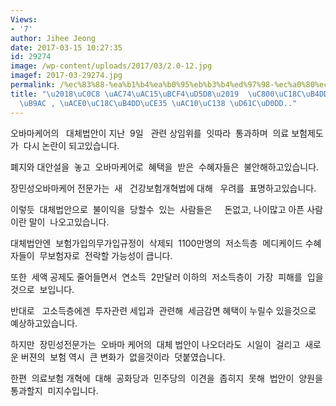 ```yaml
---
Views:
- '7'
author: Jihee Jeong
date: 2017-03-15 10:27:35
id: 29274
image: /wp-content/uploads/2017/03/2.0-12.jpg
imagef: 2017-03-29274.jpg
permalink: /%ec%83%88-%ea%b1%b4%ea%b0%95%eb%b3%b4%ed%97%98-%ec%a0%80%ec%86%8c%eb%93%9d%ec%b8%b5%eb%b6%88%eb%a6%ac-%ea%b3%a0%ec%86%8c%eb%93%9d%ec%b8%b5-%ea%b0%90%ec%84%b8-%ed%98%9c%ed%83%9d/
title: "\u2018\uC0C8 \uAC74\uAC15\uBCF4\uD5D8\u2019  \uC800\uC18C\uB4DD\uCE35\uBD88\
  \uB9AC , \uACE0\uC18C\uB4DD\uCE35 \uAC10\uC138 \uD61C\uD0DD.."
---
```


오바마케어의   대체법안이 지난  9일   관련 상임위를  잇따라  통과하며  의료 보험제도가  다시 논란이 되고있습니다.

폐지와 대안설을  놓고  오바마케어로  혜택을  받은  수혜자들은  불안해하고있습니다.

장민성오바마케어 전문가는  새   건강보험개혁법에 대해   우려를  표명하고있습니다.

이렇듯  대체법안으로  불이익을  당할수  있는  사람들은     돈없고, 나이많고 아픈 사람이란 말이  나오고있습니다.

대체법안엔  보험가입의무가입규정이  삭제되  1100만명의  저소득층  메디케이드 수혜자들이  무보험자로  전락할 가능성이 큽니다.

또한  세액 공제도 줄어들면서  연소득  2만달러 이하의  저소득층이  가장  피해를  입을것으로  보입니다.

반대로   고소득층에겐  투자관련 세입과  관련해  세금감면 혜택이 누릴수 있을것으로 예상하고있습니다.

하지만  장민성전문가는  오바마 케어의  대체 법안이 나오더라도  시일이  걸리고  새로운 버젼의  보험 역시  큰 변화가  없을것이라  덧붙였습니다.

한편  의료보험 개혁에  대해  공화당과  민주당의  이견을  좁히지  못해  법안이  양원을  통과할지  미지수입니다.

&nbsp;
